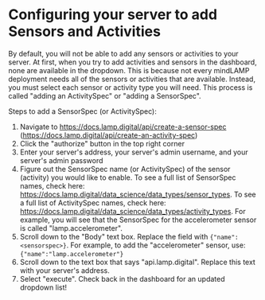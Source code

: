 # Configuring your server to add Sensors and Activities

By default, you will not be able to add any sensors or activities to your server. 
At first, when you try to add activities and sensors in the dashboard, none are available in the dropdown.
This is because not every mindLAMP deployment needs all of the sensors or activities that are available.
Instead, you must select each sensor or activity type you will need.
This process is called "adding an ActivitySpec" or "adding a SensorSpec".

Steps to add a SensorSpec (or ActivitySpec):
1. Navigate to https://docs.lamp.digital/api/create-a-sensor-spec (https://docs.lamp.digital/api/create-an-activity-spec)
2. Click the "authorize" button in the top right corner
3. Enter your server's address, your server's admin username, and your server's admin password
4. Figure out the SensorSpec name (or ActivitySpec) of the sensor (activity) you would like to enable.
To see a full list of SensorSpec names, check here: https://docs.lamp.digital/data_science/data_types/sensor_types.
To see a full list of ActivitySpec names, check here: https://docs.lamp.digital/data_science/data_types/activity_types.
For example, you will see that the SensorSpec for the accelerometer sensor is called "lamp.accelerometer".
6. Scroll down to the "Body" text box. Replace the field with `{"name":<sensorspec>}`. For example,
to add the "accelerometer" sensor, use: `{"name":"lamp.accelerometer"}`
7. Scroll down to the text box that says "api.lamp.digital". Replace this text with your server's address.
8. Select "execute". Check back in the dashboard for an updated dropdown list!
